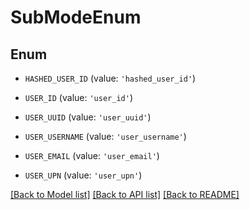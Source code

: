 # SubModeEnum


## Enum

* `HASHED_USER_ID` (value: `'hashed_user_id'`)

* `USER_ID` (value: `'user_id'`)

* `USER_UUID` (value: `'user_uuid'`)

* `USER_USERNAME` (value: `'user_username'`)

* `USER_EMAIL` (value: `'user_email'`)

* `USER_UPN` (value: `'user_upn'`)

[[Back to Model list]](../README.md#documentation-for-models) [[Back to API list]](../README.md#documentation-for-api-endpoints) [[Back to README]](../README.md)


